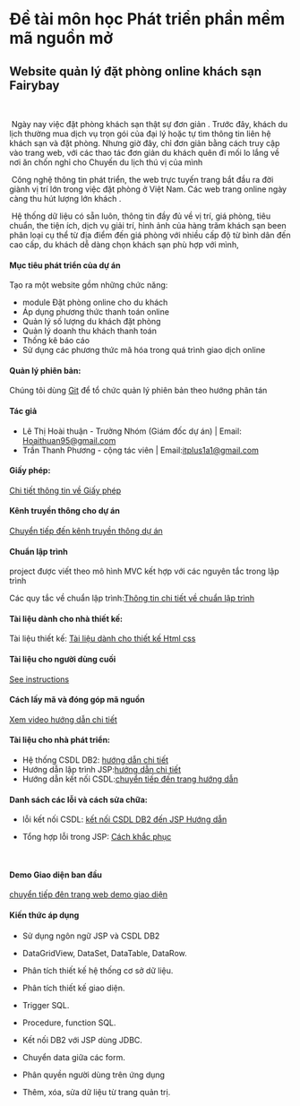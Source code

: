 # Đề tài môn học Phát triển phần mềm mã nguồn mở

## Website quản lý đặt phòng online khách sạn Fairybay

​	 				<img scr="http://imgur.com/wlr7V5R">







​	Ngày nay việc đặt phòng khách sạn thật sự đơn giản . Trước đây, khách du lịch thường mua dịch vụ trọn gói của đại lý hoặc tự tìm thông tin liên hệ  khách sạn và đặt phòng. Nhưng giờ đây, chỉ đơn giản bằng cách truy cập vào trang web, với các thao tác đơn giản  du khách quên đi mối lo lắng về nơi ăn chốn nghỉ cho Chuyến du lịch thú vị của mình

​	Công nghệ thông tin phát triển, the web trực tuyến trang bắt đầu ra đời giành vị trí lớn trong việc đặt phòng ở Việt Nam. Các web trang online ngày càng thu hút lượng lớn khách .

​	Hệ thống dữ liệu có sẵn luôn, thông tin đầy đủ về vị trí, giá phòng, tiêu chuẩn, the tiện ích, dịch vụ giải trí, hình ảnh của hàng trăm khách sạn been phân loại cụ thể từ địa điểm đến giá phòng với nhiều cấp độ từ bình dân đến cao cấp, du khách dễ dàng chọn  khách sạn phù hợp với mình, 

 #### Mục tiêu phát triển của dự án

Tạo ra một website gồm những chức năng:

- module Đặt phòng online cho du khách
- Áp dụng phương thức thanh toán online
- Quản lý số lượng du khách đặt phòng
- Quản lý doanh thu khách thanh toán
- Thống kê báo cáo
- Sử dụng các phương thức mã hóa trong quá trình giao dịch online

#### Quản lý phiên bản:

Chúng tôi dùng [Git](https://git-scm.com/) để tổ chức quản lý phiên bản theo hướng phân tán

#### Tác giả

- Lê Thị Hoài thuận - Trưởng Nhóm (Giám đốc dự án) | Email: Hoaithuan95@gmail.com 
- Trần Thanh Phương - cộng tác viên | Email:itplus1a1@gmail.com

#### Giấy phép: 

[Chi tiết thông tin về Giấy phép](https://github.com/itplus77/4305-phan-mem-quan-ly-khach-san/blob/master/Th%C3%B4ng%20tin%20v%E1%BB%81%20gi%E1%BA%A5y%20ph%C3%A9p.md)

#### Kênh truyền thông cho dự án

[Chuyển tiếp đến kênh truyền thông dự án](https://www.facebook.com/Kh%C3%A1ch-s%E1%BA%A1n-Fairy-Bay-148207479088621/)

#### Chuẩn lập trình

project được viết theo mô hình MVC kết hợp với các nguyên tắc trong lập trình

Các quy tắc về chuẩn lập trình:[Thông tin chi tiết về chuẩn lập trình](https://github.com/itplus77/4305-phan-mem-quan-ly-khach-san/blob/master/Quy%20t%E1%BA%AFc%20v%C3%A0%20phong%20c%C3%A1ch%20vi%E1%BA%BFt%20code%20trong%20l%E1%BA%ADp%20tr%C3%ACnh.md)



#### Tài liệu dành cho nhà thiết kế:

Tài liệu thiết kế: [Tài liệu dành cho thiết kế Html css](https://thachpham.com/web-development/html-css/html-va-css-can-ban-danh-cho-cho-moi-nguoi.html)

#### Tài liệu cho người dùng cuối 

[See instructions](https://github.com/itplus77/4305-phan-mem-quan-ly-khach-san/blob/master/T%C3%A0i%20li%E1%BB%87u%20ng%C6%B0%E1%BB%9Di%20d%C3%B9ng%20cu%E1%BB%91i.docx)



#### Cách lấy mã và đóng góp mã nguồn

[Xem video hướng dẫn chi tiết](https://www.youtube.com/watch?v=yXT1ElMEkW8)

#### Tài liệu cho nhà phát triển:

- Hệ thống CSDL DB2: [hướng dẫn chi tiết](https://www.ibm.com/developerworks/vn/library/contest/dw-freebooks/Nhap_Mon_DB2_ExpressC/Nhap_mon_DB2_ExpressC_v9.7.pdf)
- Hướng dẫn lập trình JSP:[hướng dẫn chi tiết](http://o7planning.org/vi/10263/huong-dan-lap-trinh-java-jsp)
- Hướng dẫn kết nối CSDL:[chuyển tiếp đến trang hướng dẫn](https://zstar2.wordpress.com/2011/05/06/java-k%E1%BA%BFt-n%E1%BB%91i-csdl-t%E1%BB%AB-netbean/)



#### Danh sách các lỗi và cách sửa chữa:

- lỗi kết nối CSDL: [kết nối CSDL DB2 đến JSP Hướng dẫn](http://congdongjava.com/forum/threads/help-k%E1%BA%BFt-n%E1%BB%91i-t%E1%BB%9Bi-csdl-b%E1%BA%B1ng-jsp.16832/)

- Tổng hợp lỗi trong JSP: [Cách khắc phục](http://kenhlaptrinh.net/bai-20-tong-hop-mot-so-loi-va-cach-khac-phuc-trong-jsp-servlet/)

  ​

#### Demo Giao diện ban đầu

[chuyển tiếp đên trang web demo giao diện](https://itplus77.github.io/demodatphongonline.github.io/)



#### Kiến thức áp dụng

####  



- Sử dụng ngôn ngữ JSP và CSDL DB2 

- DataGridView, DataSet, DataTable, DataRow.

- Phân tích thiết kế hệ thống cơ sở dữ liệu.

- Phân tích thiết kế giao diện.

- Trigger SQL.

- Procedure, function SQL.

- Kết nối DB2 với JSP dùng JDBC.

- Chuyển data giữa các form.

- Phân quyền người dùng trên ứng dụng

- Thêm, xóa, sửa dữ liệu từ trang quản trị.

  ​

  ​





 









